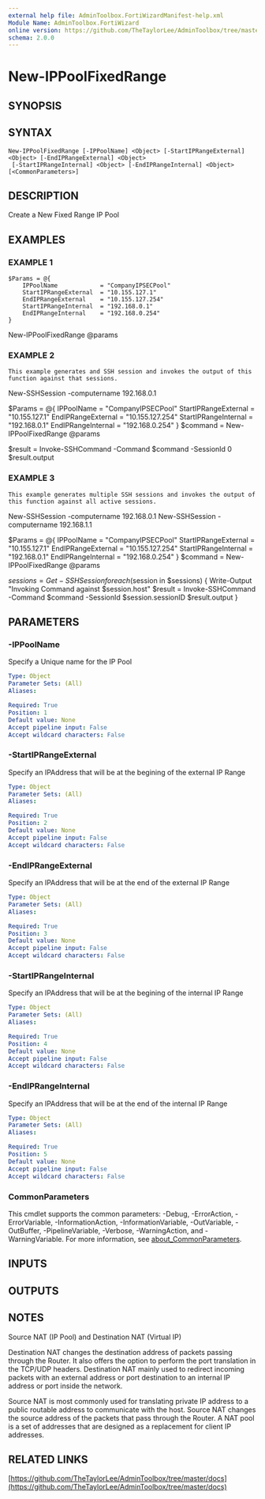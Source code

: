 ```yaml
---
external help file: AdminToolbox.FortiWizardManifest-help.xml
Module Name: AdminToolbox.FortiWizard
online version: https://github.com/TheTaylorLee/AdminToolbox/tree/master/docs
schema: 2.0.0
---
```


# New-IPPoolFixedRange

## SYNOPSIS

## SYNTAX

```
New-IPPoolFixedRange [-IPPoolName] <Object> [-StartIPRangeExternal] <Object> [-EndIPRangeExternal] <Object>
 [-StartIPRangeInternal] <Object> [-EndIPRangeInternal] <Object> [<CommonParameters>]
```

## DESCRIPTION
Create a New Fixed Range IP Pool

## EXAMPLES

### EXAMPLE 1
```
$Params = @{
    IPPoolName            = "CompanyIPSECPool"
    StartIPRangeExternal  = "10.155.127.1"
    EndIPRangeExternal    = "10.155.127.254"
    StartIPRangeInternal  = "192.168.0.1"
    EndIPRangeInternal    = "192.168.0.254"
}
```

New-IPPoolFixedRange @params

### EXAMPLE 2
```
This example generates and SSH session and invokes the output of this function against that sessions.
```

New-SSHSession -computername 192.168.0.1

$Params = @{
    IPPoolName            = "CompanyIPSECPool"
    StartIPRangeExternal  = "10.155.127.1"
    EndIPRangeExternal    = "10.155.127.254"
    StartIPRangeInternal  = "192.168.0.1"
    EndIPRangeInternal    = "192.168.0.254"
}
$command = New-IPPoolFixedRange @params

$result = Invoke-SSHCommand -Command $command -SessionId 0
$result.output

### EXAMPLE 3
```
This example generates multiple SSH sessions and invokes the output of this function against all active sessions.
```

New-SSHSession -computername 192.168.0.1
New-SSHSession -computername 192.168.1.1

$Params = @{
    IPPoolName            = "CompanyIPSECPool"
    StartIPRangeExternal  = "10.155.127.1"
    EndIPRangeExternal    = "10.155.127.254"
    StartIPRangeInternal  = "192.168.0.1"
    EndIPRangeInternal    = "192.168.0.254"
}
$command = New-IPPoolFixedRange @params

$sessions = Get-SSHSession
foreach ($session in $sessions) {
    Write-Output "Invoking Command against $session.host"
    $result = Invoke-SSHCommand -Command $command -SessionId $session.sessionID
    $result.output
}

## PARAMETERS

### -IPPoolName
Specify a Unique name for the IP Pool

```yaml
Type: Object
Parameter Sets: (All)
Aliases:

Required: True
Position: 1
Default value: None
Accept pipeline input: False
Accept wildcard characters: False
```

### -StartIPRangeExternal
Specify an IPAddress that will be at the begining of the external IP Range

```yaml
Type: Object
Parameter Sets: (All)
Aliases:

Required: True
Position: 2
Default value: None
Accept pipeline input: False
Accept wildcard characters: False
```

### -EndIPRangeExternal
Specify an IPAddress that will be at the end of the external IP Range

```yaml
Type: Object
Parameter Sets: (All)
Aliases:

Required: True
Position: 3
Default value: None
Accept pipeline input: False
Accept wildcard characters: False
```

### -StartIPRangeInternal
Specify an IPAddress that will be at the begining of the internal IP Range

```yaml
Type: Object
Parameter Sets: (All)
Aliases:

Required: True
Position: 4
Default value: None
Accept pipeline input: False
Accept wildcard characters: False
```

### -EndIPRangeInternal
Specify an IPAddress that will be at the end of the internal IP Range

```yaml
Type: Object
Parameter Sets: (All)
Aliases:

Required: True
Position: 5
Default value: None
Accept pipeline input: False
Accept wildcard characters: False
```

### CommonParameters
This cmdlet supports the common parameters: -Debug, -ErrorAction, -ErrorVariable, -InformationAction, -InformationVariable, -OutVariable, -OutBuffer, -PipelineVariable, -Verbose, -WarningAction, and -WarningVariable. For more information, see [about_CommonParameters](http://go.microsoft.com/fwlink/?LinkID=113216).

## INPUTS

## OUTPUTS

## NOTES
Source NAT (IP Pool) and Destination NAT (Virtual IP)

Destination NAT changes the destination address of packets passing through the Router.
It also offers the option to perform the port translation in the TCP/UDP headers.
Destination NAT mainly used to redirect incoming packets with an external address or port destination to an internal IP address or port inside the network.

Source NAT is most commonly used for translating private IP address to a public routable address to communicate with the host.
Source NAT changes the source address of the packets that pass through the Router.
A NAT pool is a set of addresses that are designed as a replacement for client IP addresses.

## RELATED LINKS

[https://github.com/TheTaylorLee/AdminToolbox/tree/master/docs](https://github.com/TheTaylorLee/AdminToolbox/tree/master/docs)

